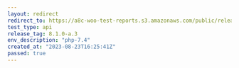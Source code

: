 ```yaml
---
layout: redirect
redirect_to: https://a8c-woo-test-reports.s3.amazonaws.com/public/release/8.1.0-a.3/php-7.4/api/index.html
test_type: api
release_tag: 8.1.0-a.3
env_description: "php-7.4"
created_at: "2023-08-23T16:25:41Z"
passed: true
---
```

